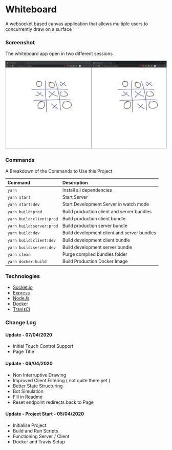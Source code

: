 # Whiteboard

A websocket based canvas application that allows multiple users to concurrently draw on a surface

### Screenshot

The whiteboard app open in two different sessions

![](./screenshots/example.jpg)

### Commands

A Breakdown of the Commands to Use this Project

| Command | Description |
|:---|:---|
| `yarn` | Install all dependencies |
| `yarn start` | Start Server |
| `yarn start:dev` | Start Development Server in watch mode |
| `yarn build:prod` | Build production client and server bundles |
| `yarn build:client:prod` | Build production client bundle |
| `yarn build:server:prod` | Build production server bundle |
| `yarn build:dev` | Build development client and server bundles |
| `yarn build:client:dev` | Build development client bundle |
| `yarn build:server:dev` | Build development server bundle |
| `yarn clean` | Purge compiled bundles folder |
| `yarn docker:build` | Build Production Docker Image |

### Technologies

- [Socket.io](https://socket.io)
- [Express](https://expressjs.com)
- [NodeJs](https://nodejs.org/en/)
- [Docker](https://www.docker.com/)
- [TravisCi](https://travis-ci.org/)


### Change Log

#### Update - 07/04/2020

- Initial Touch Control Support
- Page Title

#### Update - 06/04/2020

- Non Interruptive Drawing
- Improved Client Filtering ( not quite there yet )
- Better State Structuring
- Bot Simulation
- Fill in Readme
- Reset endpoint redirects back to Page

#### Update - Project Start - 05/04/2020

- Initialise Project
- Build and Run Scripts
- Functioning Server / Client
- Docker and Travis Setup